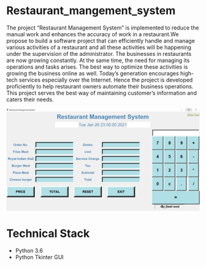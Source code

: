 # Restaurant_mangement_system
The project “Restaurant Management System” is implemented to reduce the manual work and enhances the accuracy of work in a restaurant.We propose to build a software project that can efficiently handle and manage various activities of a restaurant and all these activities will be happening under the supervision of the administrator. The businesses in restaurants are now growing constantly. At the same time, the need for managing its operations and tasks arises. The best way to optimize these activities is growing the business online as well. Today’s generation encourages high-tech services especially over the Internet. Hence the project is developed proficiently to help restaurant owners automate their business operations. This project serves the best way of maintaining customer’s information and caters their needs.
<p align="center">
<img src="/main/restaurantmanagement.jpg" width='1000'>
</p>

# Technical Stack
- Python 3.6
- Python Tkinter GUI


